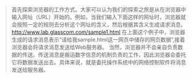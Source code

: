 > 首先探索浏览器的工作方式。大家可以认为我们的探索之旅是从在浏览器中输入网址（URL）开始的。例如，当我们输入下面这样的网址时，浏览器就会按照一定的规则去分析这个网址的含义，然后根据其含义生成请求消息。
> http://www.lab.glasscom.com/sample1.html
> 在上面这个例子中，浏览器生成的请求消息表示“请给我sample.html这一网页中储存的网页数据”,接着浏览器会将请求消息发送给Web服务器。
> 当然，浏览器并不会亲自负责数据的传送。传送消息是搬运数字信息的机制负责的工作，因此浏览器会委托它将数据发送出去。具体来说，就是委托操作系统中的网络控制软件将消息发送给服务器。